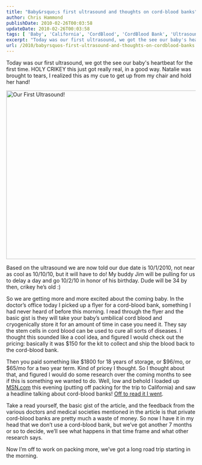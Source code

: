 ```yaml
---
title: "Baby&rsquo;s first ultrasound and thoughts on cord-blood banks"
author: Chris Hammond
publishDate: 2010-02-26T00:03:58
updateDate: 2010-02-26T00:03:58
tags: [ 'Baby', 'California', 'CordBlood', 'CordBlood Bank', 'Ultrasound' ]
excerpt: "Today was our first ultrasound, we got the see our baby's heartbeat for the first time. HOLY CRIKEY this just got really real, in a good way. Natalie was brought to tears, I realized this as my cue to get up from my chair and hold her hand!    Based on the ultrasound we are now told our due date is 10/1/2010, not near as cool as 10/10/10, but it will have to do! My buddy Jim will be pulling for us to delay a day and go 10/2/10 in honor of his birthday. Dude will be 34 by then, crikey he’s old :)  So we are getting more and more excited about the coming baby. In the doctor’s office today I picked up a flyer for a cord-blood bank, something I had never heard of before this morning. I read through the flyer and the basic gist is they will take your baby’s umbilical cord blood and cryogenically store it for an amount of time in case you need it. They say the stem cells in cord blood can be used to cure all sorts of diseases. I thought this sounded like a cool idea, and figured I would check out the pricing: basically it was $150 for the kit to collect and ship the blood back to the cord-blood bank.  Then you paid something like $1800 for 18 years of storage, or $96/mo, or $65/mo for a two year term. Kind of pricey I thought. So I thought about that, and figured I would do some research over the coming months to see if this is something we wanted to do. Well, low and behold I loaded up MSN.com this evening (putting off packing for the trip to California) and saw a headline talking about cord-blood banks! Off to read it I went.  Take a read yourself, the basic gist of the article, and the feedback from the various doctors and medical societies mentioned in the article is that private cord-blood banks are pretty much a waste of money. So now I have it in my head that we don’t use a cord-blood bank, but we’ve got another 7 months or so to decide, we’ll see what happens in that time frame and what other research says.  Now I’m off to work on packing more, we’ve got a long road trip starting in the morning."
url: /2010/babyrsquos-first-ultrasound-and-thoughts-on-cordblood-banks  # Use the generated URL with year
---
```

<p>Today was our first ultrasound, we got the see our baby's heartbeat for the first time. HOLY CRIKEY this just got really real, in a good way. Natalie was brought to tears, I realized this as my cue to get up from my chair and hold her hand!</p>  <p><a title="Our First Ultrasound! by chrishammond, on Flickr" href="https://www.flickr.com/photos/chammond/4388483219/"><img alt="Our First Ultrasound!" src="https://farm3.static.flickr.com/2786/4388483219_823c4a4276_o.jpg" width="598" height="447" /></a></p>  <p>Based on the ultrasound we are now told our due date is 10/1/2010, not near as cool as 10/10/10, but it will have to do! My buddy Jim will be pulling for us to delay a day and go 10/2/10 in honor of his birthday. Dude will be 34 by then, crikey he’s old :)</p>  <p>So we are getting more and more excited about the coming baby. In the doctor’s office today I picked up a flyer for a cord-blood bank, something I had never heard of before this morning. I read through the flyer and the basic gist is they will take your baby’s umbilical cord blood and cryogenically store it for an amount of time in case you need it. They say the stem cells in cord blood can be used to cure all sorts of diseases. I thought this sounded like a cool idea, and figured I would check out the pricing: basically it was $150 for the kit to collect and ship the blood back to the cord-blood bank.</p>  <p>Then you paid something like $1800 for 18 years of storage, or $96/mo, or $65/mo for a two year term. Kind of pricey I thought. So I thought about that, and figured I would do some research over the coming months to see if this is something we wanted to do. Well, low and behold I loaded up <a href="https://www.msn.com/" target="_blank">MSN.com</a> this evening (putting off packing for the trip to California) and saw a headline talking about cord-blood banks! <a href="https://blog.newsweek.com/blogs/thehumancondition/archive/2010/02/22/cord-blood-banks-called-wrong-but-who-s-right.aspx?GT1=43002" target="_blank">Off to read it I went</a>.</p>  <p>Take a read yourself, the basic gist of the article, and the feedback from the various doctors and medical societies mentioned in the article is that private cord-blood banks are pretty much a waste of money. So now I have it in my head that we don’t use a cord-blood bank, but we’ve got another 7 months or so to decide, we’ll see what happens in that time frame and what other research says.</p>  <p>Now I’m off to work on packing more, we’ve got a long road trip starting in the morning.</p>
